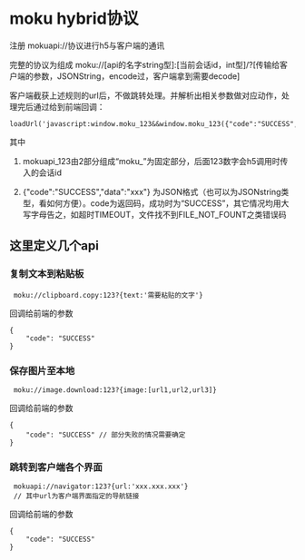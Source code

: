 # moku hybrid协议

注册 mokuapi://协议进行h5与客户端的通讯

完整的协议为组成
moku://[api的名字string型]:[当前会话id，int型]/?[传输给客户端的参数，JSONString，encode过，客户端拿到需要decode]

客户端截获上述规则的url后，不做跳转处理。并解析出相关参数做对应动作，处理完后通过给到前端回调：
```
loadUrl('javascript:window.moku_123&&window.moku_123({"code":"SUCCESS","data":"xxx"})');
```
其中 
1. mokuapi_123由2部分组成“moku_”为固定部分，后面123数字会h5调用时传入的会话id

2. {"code":"SUCCESS","data":"xxx"} 为JSON格式（也可以为JSONstring类型，看如何方便）。code为返回码，成功时为“SUCCESS”，其它情况均用大写字母告之，如超时TIMEOUT，文件找不到FILE_NOT_FOUNT之类错误码

## 这里定义几个api

### 复制文本到粘贴板

```
 moku://clipboard.copy:123?{text:'需要粘贴的文字'}
```

回调给前端的参数
```
{
    "code": "SUCCESS"
}
```


### 保存图片至本地

```
 moku://image.download:123?{image:[url1,url2,url3]}
```

回调给前端的参数
```
{
    "code": "SUCCESS" // 部分失败的情况需要确定
}
```

### 跳转到客户端各个界面

```
 mokuapi://navigator:123?{url:'xxx.xxx.xxx'}
 // 其中url为客户端界面指定的导航链接
```

回调给前端的参数
```
{
    "code": "SUCCESS" 
}
```

### 

